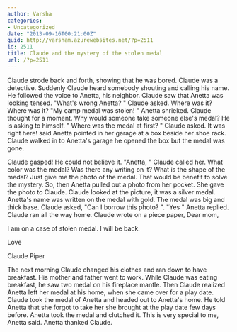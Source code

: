 ```yaml
---
author: Varsha
categories:
- Uncategorized
date: "2013-09-16T00:21:00Z"
guid: http://varsham.azurewebsites.net/?p=2511
id: 2511
title: Claude and the mystery of the stolen medal
url: /?p=2511
---
```


Claude strode back and forth, showing that he was bored. Claude was a detective. Suddenly Claude heard somebody shouting and calling his name. He followed the voice to Anetta, his neighbor. Claude saw that Anetta was looking tensed.  "What's wrong Anetta? " Claude asked. Where was it? Where was it?  "My camp medal was stolen! " Anetta shrieked. Claude thought for a moment. Why would someone take someone else's medal? He is asking to himself. " Where was the medal at first? " Claude asked. It was right here! said Anetta pointed in her garage at a box beside her shoe rack. Claude walked in to Anetta's garage he opened the box but the medal was gone.
  
Claude gasped! He could not believe it.  "Anetta, " Claude called her. What color was the medal? Was there any writing on it? What is the shape of the medal? Just give me the photo of the medal. That would be benefit to solve the mystery. So, then Anetta pulled out a photo from her pocket. She gave the photo to Claude. Claude looked at the picture, it was a silver medal. Anetta's name was written on the medal with gold. The medal was big and thick base. Claude asked, "Can I borrow this photo? ".  "Yes " Anetta replied. Claude ran all the way home. Claude wrote on a piece paper, Dear mom,
                                               
I am on a case of stolen medal. I will be back.
                                       
Love
                                       
Claude Piper
  
The next morning Claude changed his clothes and ran down to have breakfast. His mother and father went to work. While Claude was eating breakfast, he saw two medal on his fireplace mantle. Then Claude realized Anetta left her medal at his home, when she came over for a play date. Claude took the medal of Anetta and headed out to Anetta's home. He told Anetta that she forgot to take her she brought at the play date few days before. Anetta took the medal and clutched it. This is very special to me, Anetta said. Anetta thanked Claude.